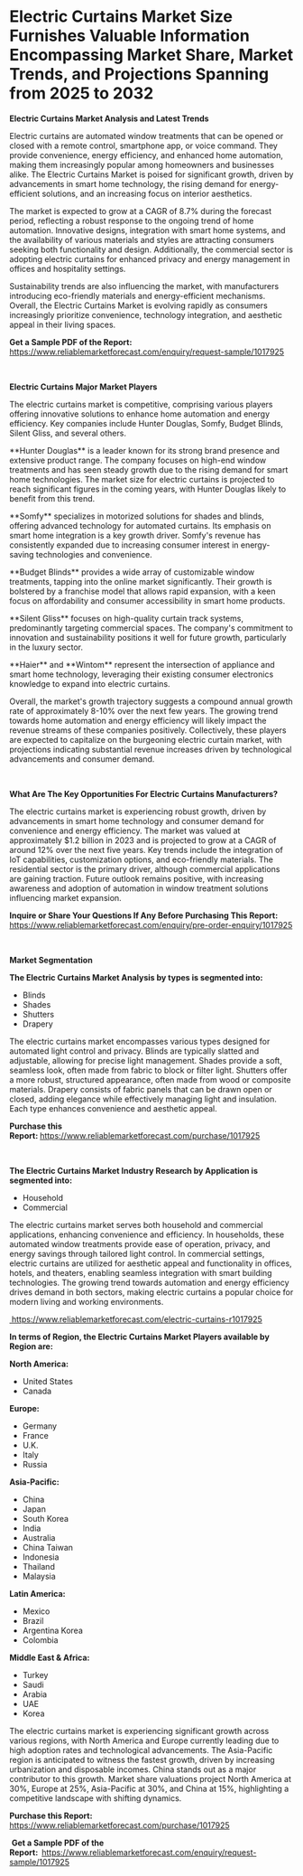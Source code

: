 <p><h1>Electric Curtains Market Size Furnishes Valuable Information Encompassing Market Share, Market Trends, and Projections Spanning from 2025 to 2032</h1></p><p><strong>Electric Curtains Market Analysis and Latest Trends</strong></p>
<p><p>Electric curtains are automated window treatments that can be opened or closed with a remote control, smartphone app, or voice command. They provide convenience, energy efficiency, and enhanced home automation, making them increasingly popular among homeowners and businesses alike. The Electric Curtains Market is poised for significant growth, driven by advancements in smart home technology, the rising demand for energy-efficient solutions, and an increasing focus on interior aesthetics.</p><p>The market is expected to grow at a CAGR of 8.7% during the forecast period, reflecting a robust response to the ongoing trend of home automation. Innovative designs, integration with smart home systems, and the availability of various materials and styles are attracting consumers seeking both functionality and design. Additionally, the commercial sector is adopting electric curtains for enhanced privacy and energy management in offices and hospitality settings.</p><p>Sustainability trends are also influencing the market, with manufacturers introducing eco-friendly materials and energy-efficient mechanisms. Overall, the Electric Curtains Market is evolving rapidly as consumers increasingly prioritize convenience, technology integration, and aesthetic appeal in their living spaces.</p></p>
<p><strong>Get a Sample PDF of the Report:&nbsp;</strong> <a href="https://www.reliablemarketforecast.com/enquiry/request-sample/1017925?utm_campaign=3536&utm_medium=2&utm_source=Github&utm_content=ia&utm_term=16042025&utm_id=electric-curtains">https://www.reliablemarketforecast.com/enquiry/request-sample/1017925</a></p>
<p>&nbsp;</p>
<p><strong>Electric Curtains Major Market Players</strong></p>
<p><p>The electric curtains market is competitive, comprising various players offering innovative solutions to enhance home automation and energy efficiency. Key companies include Hunter Douglas, Somfy, Budget Blinds, Silent Gliss, and several others.</p><p>**Hunter Douglas** is a leader known for its strong brand presence and extensive product range. The company focuses on high-end window treatments and has seen steady growth due to the rising demand for smart home technologies. The market size for electric curtains is projected to reach significant figures in the coming years, with Hunter Douglas likely to benefit from this trend.</p><p>**Somfy** specializes in motorized solutions for shades and blinds, offering advanced technology for automated curtains. Its emphasis on smart home integration is a key growth driver. Somfy's revenue has consistently expanded due to increasing consumer interest in energy-saving technologies and convenience.</p><p>**Budget Blinds** provides a wide array of customizable window treatments, tapping into the online market significantly. Their growth is bolstered by a franchise model that allows rapid expansion, with a keen focus on affordability and consumer accessibility in smart home products.</p><p>**Silent Gliss** focuses on high-quality curtain track systems, predominantly targeting commercial spaces. The company's commitment to innovation and sustainability positions it well for future growth, particularly in the luxury sector.</p><p>**Haier** and **Wintom** represent the intersection of appliance and smart home technology, leveraging their existing consumer electronics knowledge to expand into electric curtains.</p><p>Overall, the market's growth trajectory suggests a compound annual growth rate of approximately 8-10% over the next few years. The growing trend towards home automation and energy efficiency will likely impact the revenue streams of these companies positively. Collectively, these players are expected to capitalize on the burgeoning electric curtain market, with projections indicating substantial revenue increases driven by technological advancements and consumer demand.</p></p>
<p>&nbsp;</p>
<p><strong>What Are The Key Opportunities For Electric Curtains Manufacturers?</strong></p>
<p><p>The electric curtains market is experiencing robust growth, driven by advancements in smart home technology and consumer demand for convenience and energy efficiency. The market was valued at approximately $1.2 billion in 2023 and is projected to grow at a CAGR of around 12% over the next five years. Key trends include the integration of IoT capabilities, customization options, and eco-friendly materials. The residential sector is the primary driver, although commercial applications are gaining traction. Future outlook remains positive, with increasing awareness and adoption of automation in window treatment solutions influencing market expansion.</p></p>
<p><strong>Inquire or Share Your Questions If Any Before Purchasing This Report:</strong> <a href="https://www.reliablemarketforecast.com/enquiry/pre-order-enquiry/1017925?utm_campaign=3536&utm_medium=2&utm_source=Github&utm_content=ia&utm_term=16042025&utm_id=electric-curtains">https://www.reliablemarketforecast.com/enquiry/pre-order-enquiry/1017925</a></p>
<p>&nbsp;</p>
<p><strong>Market Segmentation</strong></p>
<p><strong>The Electric Curtains Market Analysis by types is segmented into:</strong></p>
<p><ul><li>Blinds</li><li>Shades</li><li>Shutters</li><li>Drapery</li></ul></p>
<p><p>The electric curtains market encompasses various types designed for automated light control and privacy. Blinds are typically slatted and adjustable, allowing for precise light management. Shades provide a soft, seamless look, often made from fabric to block or filter light. Shutters offer a more robust, structured appearance, often made from wood or composite materials. Drapery consists of fabric panels that can be drawn open or closed, adding elegance while effectively managing light and insulation. Each type enhances convenience and aesthetic appeal.</p></p>
<p><strong>Purchase this Report:&nbsp;</strong><a href="https://www.reliablemarketforecast.com/purchase/1017925?utm_campaign=3536&utm_medium=2&utm_source=Github&utm_content=ia&utm_term=16042025&utm_id=electric-curtains">https://www.reliablemarketforecast.com/purchase/1017925</a></p>
<p>&nbsp;</p>
<p><strong>The Electric Curtains Market Industry Research by Application is segmented into:</strong></p>
<p><ul><li>Household</li><li>Commercial</li></ul></p>
<p><p>The electric curtains market serves both household and commercial applications, enhancing convenience and efficiency. In households, these automated window treatments provide ease of operation, privacy, and energy savings through tailored light control. In commercial settings, electric curtains are utilized for aesthetic appeal and functionality in offices, hotels, and theaters, enabling seamless integration with smart building technologies. The growing trend towards automation and energy efficiency drives demand in both sectors, making electric curtains a popular choice for modern living and working environments.</p></p>
<p><a href="https://www.reliablemarketforecast.com/electric-curtains-r1017925?utm_campaign=3536&utm_medium=2&utm_source=Github&utm_content=ia&utm_term=16042025&utm_id=electric-curtains">&nbsp;https://www.reliablemarketforecast.com/electric-curtains-r1017925</a></p>
<p><strong>In terms of Region, the Electric Curtains Market Players available by Region are:</strong></p>
<p>
    <p> <strong> North America: </strong>
        <ul>
            <li>United States</li>
            <li>Canada</li>
        </ul>
        </p> 
    <p> <strong> Europe: </strong>
        <ul>
            <li>Germany</li>
            <li>France</li>
            <li>U.K.</li>
            <li>Italy</li>
            <li>Russia</li>
        </ul>
        </p> 
    <p> <strong> Asia-Pacific: </strong>
        <ul>
            <li>China</li>
            <li>Japan</li>
            <li>South Korea</li>
            <li>India</li>
            <li>Australia</li>
            <li>China Taiwan</li>
            <li>Indonesia</li>
            <li>Thailand</li>
            <li>Malaysia</li>
        </ul>
        </p> 
    <p> <strong> Latin America: </strong>
        <ul>
            <li>Mexico</li>
            <li>Brazil</li>
            <li>Argentina Korea</li>
            <li>Colombia</li>
        </ul>
        </p> 
    <p> <strong> Middle East & Africa: </strong>
        <ul>
            <li>Turkey</li>
            <li>Saudi</li>
            <li>Arabia</li>
            <li>UAE</li>
            <li>Korea</li>
        </ul>
    </p>
    </p>
<p><p>The electric curtains market is experiencing significant growth across various regions, with North America and Europe currently leading due to high adoption rates and technological advancements. The Asia-Pacific region is anticipated to witness the fastest growth, driven by increasing urbanization and disposable incomes. China stands out as a major contributor to this growth. Market share valuations project North America at 30%, Europe at 25%, Asia-Pacific at 30%, and China at 15%, highlighting a competitive landscape with shifting dynamics.</p></p>
<p><strong>Purchase this Report: </strong><a href="https://www.reliablemarketforecast.com/purchase/1017925?utm_campaign=3536&utm_medium=2&utm_source=Github&utm_content=ia&utm_term=16042025&utm_id=electric-curtains">https://www.reliablemarketforecast.com/purchase/1017925</a></p>
<p>&nbsp;<strong>Get a Sample PDF of the Report:&nbsp;&nbsp;</strong><a href="https://www.reliablemarketforecast.com/enquiry/request-sample/1017925?utm_campaign=3536&utm_medium=2&utm_source=Github&utm_content=ia&utm_term=16042025&utm_id=electric-curtains">https://www.reliablemarketforecast.com/enquiry/request-sample/1017925</a></p>
<p><strong></strong></p>
<p><p></p><p></p><p></p></p>